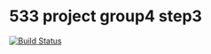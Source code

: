 # 533 project group4 step3

[![Build Status](https://app.travis-ci.com/bi9potato/533-project-group4-step3.svg?branch=b-renghe)](https://app.travis-ci.com/bi9potato/533-project-group4-step3)
